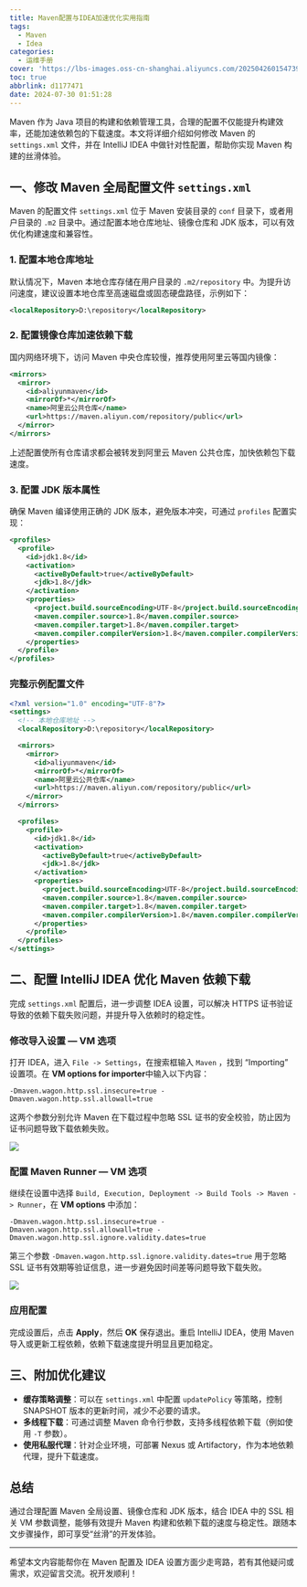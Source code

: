 ```yaml
---
title: Maven配置与IDEA加速优化实用指南
tags:
  - Maven
  - Idea
categories:
  - 运维手册
cover: 'https://lbs-images.oss-cn-shanghai.aliyuncs.com/202504260154739.png'
toc: true
abbrlink: d1177471
date: 2024-07-30 01:51:28
---
```


Maven 作为 Java 项目的构建和依赖管理工具，合理的配置不仅能提升构建效率，还能加速依赖包的下载速度。本文将详细介绍如何修改 Maven 的 `settings.xml` 文件，并在 IntelliJ IDEA 中做针对性配置，帮助你实现 Maven 构建的丝滑体验。

<!-- more -->

## 一、修改 Maven 全局配置文件 `settings.xml`

Maven 的配置文件 `settings.xml` 位于 Maven 安装目录的 `conf` 目录下，或者用户目录的 `.m2` 目录中。通过配置本地仓库地址、镜像仓库和 JDK 版本，可以有效优化构建速度和兼容性。

### 1. 配置本地仓库地址

默认情况下，Maven 本地仓库存储在用户目录的 `.m2/repository` 中。为提升访问速度，建议设置本地仓库至高速磁盘或固态硬盘路径，示例如下：

```xml
<localRepository>D:\repository</localRepository>
```

### 2. 配置镜像仓库加速依赖下载

国内网络环境下，访问 Maven 中央仓库较慢，推荐使用阿里云等国内镜像：

```xml
<mirrors>
  <mirror>
    <id>aliyunmaven</id>
    <mirrorOf>*</mirrorOf>
    <name>阿里云公共仓库</name>
    <url>https://maven.aliyun.com/repository/public</url>
  </mirror>
</mirrors>
```

上述配置使所有仓库请求都会被转发到阿里云 Maven 公共仓库，加快依赖包下载速度。

### 3. 配置 JDK 版本属性

确保 Maven 编译使用正确的 JDK 版本，避免版本冲突，可通过 `profiles` 配置实现：

```xml
<profiles>
  <profile>
    <id>jdk1.8</id>
    <activation>
      <activeByDefault>true</activeByDefault>
      <jdk>1.8</jdk>
    </activation>
    <properties>
      <project.build.sourceEncoding>UTF-8</project.build.sourceEncoding>
      <maven.compiler.source>1.8</maven.compiler.source>
      <maven.compiler.target>1.8</maven.compiler.target>
      <maven.compiler.compilerVersion>1.8</maven.compiler.compilerVersion>
    </properties>
  </profile>
</profiles>
```

### 完整示例配置文件

```xml
<?xml version="1.0" encoding="UTF-8"?>
<settings>
  <!-- 本地仓库地址 -->
  <localRepository>D:\repository</localRepository>

  <mirrors>
    <mirror>
      <id>aliyunmaven</id>
      <mirrorOf>*</mirrorOf>
      <name>阿里云公共仓库</name>
      <url>https://maven.aliyun.com/repository/public</url>
    </mirror>
  </mirrors>

  <profiles>
    <profile>
      <id>jdk1.8</id>
      <activation>
        <activeByDefault>true</activeByDefault>
        <jdk>1.8</jdk>
      </activation>
      <properties>
        <project.build.sourceEncoding>UTF-8</project.build.sourceEncoding>
        <maven.compiler.source>1.8</maven.compiler.source>
        <maven.compiler.target>1.8</maven.compiler.target>
        <maven.compiler.compilerVersion>1.8</maven.compiler.compilerVersion>
      </properties>
    </profile> 
  </profiles>
</settings>
```

## 二、配置 IntelliJ IDEA 优化 Maven 依赖下载

完成 `settings.xml` 配置后，进一步调整 IDEA 设置，可以解决 HTTPS 证书验证导致的依赖下载失败问题，并提升导入依赖时的稳定性。

### 修改导入设置 — VM 选项

打开 IDEA，进入 `File -> Settings`，在搜索框输入 `Maven` ，找到 “Importing” 设置项。在 **VM options for importer**中输入以下内容：

```
-Dmaven.wagon.http.ssl.insecure=true -Dmaven.wagon.http.ssl.allowall=true
```

这两个参数分别允许 Maven 在下载过程中忽略 SSL 证书的安全校验，防止因为证书问题导致下载依赖失败。

![](https://lbs-images.oss-cn-shanghai.aliyuncs.com/202504260153786.png)

### 配置 Maven Runner — VM 选项

继续在设置中选择 `Build, Execution, Deployment -> Build Tools -> Maven -> Runner`，在 **VM options** 中添加：

```
-Dmaven.wagon.http.ssl.insecure=true -Dmaven.wagon.http.ssl.allowall=true -Dmaven.wagon.http.ssl.ignore.validity.dates=true
```

第三个参数 `-Dmaven.wagon.http.ssl.ignore.validity.dates=true` 用于忽略 SSL 证书有效期等验证信息，进一步避免因时间差等问题导致下载失败。

![](https://lbs-images.oss-cn-shanghai.aliyuncs.com/202504260153928.png)

### 应用配置

完成设置后，点击 **Apply**，然后 **OK** 保存退出。重启 IntelliJ IDEA，使用 Maven 导入或更新工程依赖，依赖下载速度提升明显且更加稳定。

## 三、附加优化建议

- **缓存策略调整**：可以在 `settings.xml` 中配置 `updatePolicy` 等策略，控制 SNAPSHOT 版本的更新时间，减少不必要的请求。
- **多线程下载**：可通过调整 Maven 命令行参数，支持多线程依赖下载（例如使用 `-T` 参数）。
- **使用私服代理**：针对企业环境，可部署 Nexus 或 Artifactory，作为本地依赖代理，提升下载速度。

## 总结

通过合理配置 Maven 全局设置、镜像仓库和 JDK 版本，结合 IDEA 中的 SSL 相关 VM 参数调整，能够有效提升 Maven 构建和依赖下载的速度与稳定性。跟随本文步骤操作，即可享受“丝滑”的开发体验。

---

希望本文内容能帮你在 Maven 配置及 IDEA 设置方面少走弯路，若有其他疑问或需求，欢迎留言交流。祝开发顺利！